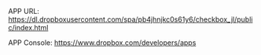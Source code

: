 APP URL: https://dl.dropboxusercontent.com/spa/pb4jhnjkc0s61y6/checkbox_jl/public/index.html

APP Console: https://www.dropbox.com/developers/apps

